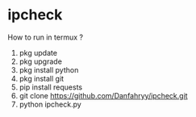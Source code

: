 # ipcheck
How to run in termux ?
1. pkg update
2. pkg upgrade
3. pkg install python
4. pkg install git
5. pip install requests
6. git clone https://github.com/Danfahryy/ipcheck.git
7. python ipcheck.py




